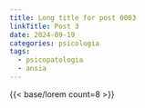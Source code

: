 ```yaml
---
title: Long title for post 0003
linkTitle: Post 3
date: 2024-09-19
categories: psicologia
tags:
  - psicopatologia
  - ansia
---
```

{{< base/lorem count=8 >}}
